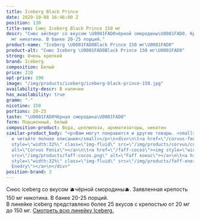 ```yaml
---
title: Iceberg Black Prince
date: 2020-10-08 16:46:00 Z
position: 130
title-seo: Снюс Iceberg Black Prince 150 мг
descr: "Снюс айсберг со вкусом \U0001FAD0чёрной смородины\U0001FAD0. Крепость 150
  мг никотина. В банке 20-25 порций."
product-name: "Iceberg \U0001FAD0Black Prince 150 мг\U0001FAD0"
product-alt: "Снюс Iceberg \U0001FAD0Black Prince 150 мг\U0001FAD0"
strong: Очень крепкий
brand: Iceberg
composition: Белый
price: 210
opt-price: 190
image: "/img/products/iceberg/iceberg-black-prince-150.jpg"
availability-descr: В наличии
has_availability: true
gramm: "-"
nicotine: 150
portions: 20-25
taste: "\U0001FAD0Чёрная смородина\U0001FAD0"
form: Порционный, белый
composition-product: Вода, целлюлоза, ароматизаторы, никотин
similar-product_body: "<p>Вам могут понравится и другие товары. <small>Жмите на картинки
  и читайте полное описание</small></p>\n<div>\n\t<a href=\"/corvus-fenix-barberry\"><img
  style=\"width:32%\" class=\"img-fluid\" src=\"/img/products/corvus/corvus-fenix.png\"
  alt=\"Corvus Fenix\"></a>\n\t<a href=\"/faff-cocos\"><img style=\"width:32%\" class=\"img-fluid\"
  src=\"/img/products/faff-cocos.png\" alt=\"Faff кокос\"></a>\n\t<a href=\"/faff-snus-energy\"><img
  style=\"width:32%\" class=\"img-fluid\" src=\"/img/products/faff-energy.png\" alt=\"Faff
  Enedry\"></a>\n</div>"
position-brand: 3
---
```


Снюс iceberg со вкусом 🫐чёрной смородины🫐. Заявленная крепость 150 мг никотина. В банке 20-25 порций.<br> 
В линейке iceberg представлено более 25 вкусов с крепостью от 20 мг до 150 мг. <a href="/iceberg">Смотреть всю линейку Iceberg.</a>